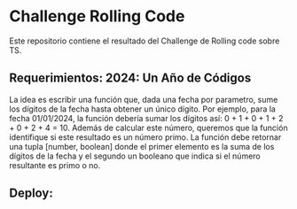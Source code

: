 # Challenge Rolling Code

Este repositorio contiene el resultado del Challenge de Rolling code sobre TS.

## Requerimientos: 2024: Un Año de Códigos

La idea es escribir una función que, dada una fecha por parametro, sume los dígitos de la fecha hasta obtener un único dígito. Por ejemplo, para la fecha 01/01/2024, la función debería sumar los dígitos así: 0 + 1 + 0 + 1 + 2 + 0 + 2 + 4 = 10. Además de calcular este número, queremos que la función identifique si este resultado es un número primo. La función debe retornar una tupla [number, boolean] donde el primer elemento es la suma de los dígitos de la fecha y el segundo un booleano que indica si el número resultante es primo o no.

## Deploy: 